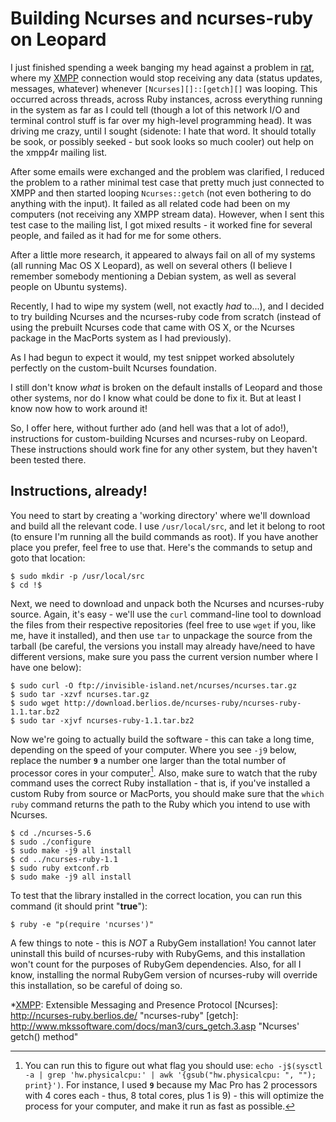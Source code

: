 Building Ncurses and ncurses-ruby on Leopard
============================================

I just finished spending a week banging my head against a problem in [rat][],
where my [XMPP][] connection would stop receiving any data (status updates,
messages, whatever) whenever `[Ncurses][]::[getch][]` was looping. This
occurred across threads, across Ruby instances, across everything running in
the system as far as I could tell (though a lot of this network I/O and
terminal control stuff is far over my high-level programming head). It was
driving me crazy, until I sought (sidenote: I hate that word. It should
totally be sook, or possibly seeked - but sook looks so much cooler) out help
on the xmpp4r mailing list.

After some emails were exchanged and the problem was clarified, I reduced the
problem to a rather minimal test case that pretty much just connected to XMPP
and then started looping `Ncurses::getch` (not even bothering to do anything
with the input). It failed as all related code had been on my computers (not
receiving any XMPP stream data). However, when I sent this test case to the
mailing list, I got mixed results - it worked fine for several people, and
failed as it had for me for some others.

After a little more research, it appeared to always fail on all of my systems
(all running Mac OS X Leopard), as well on several others (I believe I
remember somebody mentioning a Debian system, as well as several people on
Ubuntu systems).

Recently, I had to wipe my system (well, not exactly *had* to...), and I
decided to try building Ncurses and the ncurses-ruby code from scratch
(instead of using the prebuilt Ncurses code that came with OS X, or the
Ncurses package in the MacPorts system as I had previously).

As I had begun to expect it would, my test snippet worked absolutely perfectly
on the custom-built Ncurses foundation.

I still don't know *what* is broken on the default installs of Leopard and
those other systems, nor do I know what could be done to fix it. But at least
I know now how to work around it!

So, I offer here, without further ado (and hell was that a lot of ado!),
instructions for custom-building Ncurses and ncurses-ruby on Leopard. These
instructions should work fine for any other system, but they haven't been
tested there.

Instructions, already!
----------------------

You need to start by creating a 'working directory' where we'll download and
build all the relevant code. I use `/usr/local/src`, and let it belong to root
(to ensure I'm running all the build commands as root). If you have another
place you prefer, feel free to use that. Here's the commands to setup and goto
that location:
    
    $ sudo mkdir -p /usr/local/src
    $ cd !$
    
Next, we need to download and unpack both the Ncurses and ncurses-ruby source.
Again, it's easy - we'll use the `curl` command-line tool to download the
files from their respective repositories (feel free to use `wget` if you, like me, have
it installed), and then use `tar` to unpackage the source from the tarball (be
careful, the versions you install may already have/need to have different
versions, make sure you pass the current version number where I have one
below):
    
    $ sudo curl -O ftp://invisible-island.net/ncurses/ncurses.tar.gz
    $ sudo tar -xzvf ncurses.tar.gz
    $ sudo wget http://download.berlios.de/ncurses-ruby/ncurses-ruby-1.1.tar.bz2
    $ sudo tar -xjvf ncurses-ruby-1.1.tar.bz2
    
Now we're going to actually build the software - this can take a long time,
depending on the speed of your computer. Where you see `-j9` below,
replace the number **`9`** a number one larger than the total number of
processor cores in your computer[^optimize]. Also, make sure to watch that
the ruby command uses the correct Ruby installation - that is, if you've
installed a custom Ruby from source or MacPorts, you should make sure that the
`which ruby` command returns the path to the Ruby which you intend to use
with Ncurses.
    
    $ cd ./ncurses-5.6
    $ sudo ./configure
    $ sudo make -j9 all install
    $ cd ../ncurses-ruby-1.1
    $ sudo ruby extconf.rb
    $ sudo make -j9 all install
    
To test that the library installed in the correct location, you can run this
command (it should print "**true**"):
    
    $ ruby -e "p(require 'ncurses')"
    
A few things to note - this is *NOT* a RubyGem installation! You cannot later
uninstall this build of ncurses-ruby with RubyGems, and this installation won't
count for the purposes of RubyGem dependencies. Also, for all I know,
installing the normal RubyGem version of ncurses-ruby will override this
installation, so be careful of doing so.

[rat]: http://github.com/elliottcable/rat "elliottcable's rat"
[XMPP]: http://xmpp.org/ "XMPP Standards Foundation"
*[XMPP]: Extensible Messaging and Presence Protocol
[Ncurses]: http://ncurses-ruby.berlios.de/ "ncurses-ruby"
[getch]: http://www.mkssoftware.com/docs/man3/curs_getch.3.asp "Ncurses' getch() method"
[^optimize]: You can run this to figure out what flag you should use:
  `echo -j$(sysctl -a | grep 'hw.physicalcpu:' | awk '{gsub("hw.physicalcpu: ", ""); print}')`.
  For instance, I used **`9`** because my Mac Pro has 2 processors with 4
  cores each - thus, 8 total cores, plus 1 is 9) - this will optimize the
  process for your computer, and make it run as fast as possible.